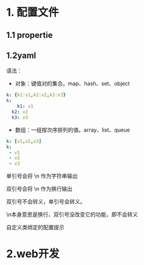 # 1. 配置文件

## 1.1 propertie

## 1.2yaml

语法：

- 对象：键值对的集合。map、hash、set、object 

```yaml
k: {k1:v1,k2:v2,k3:v3}
k: 
    k1: v1
  k2: v2
  k3: v3
```

- 数组：一组按次序排列的值。array、list、queue

```yaml
k: [v1,v2,v3]
k:
 - v1
 - v2
 - v3
```

单引号会将 \n 作为字符串输出

双引号会将 \n 作为换行输出

双引号不会转义，单引号会转义。

\n本身意思是换行，双引号没改变它的功能，即不会转义

自定义类绑定的配置提示

# 2.web开发

